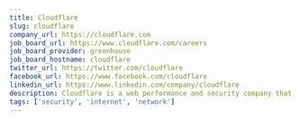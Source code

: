 ```yaml
---
title: Cloudflare
slug: cloudflare
company_url: https://cloudflare.com
job_board_url: https://www.cloudflare.com/careers
job_board_provider: greenhouse
job_board_hostname: cloudflare
twitter_url: https://twitter.com/cloudflare
facebook_url: https://www.facebook.com/cloudflare
linkedin_url: https://www.linkedin.com/company/cloudflare
description: Cloudflare is a web performance and security company that provides online services to protect and accelerate websites online.
tags: ['security', 'internet', 'network']
---
```

